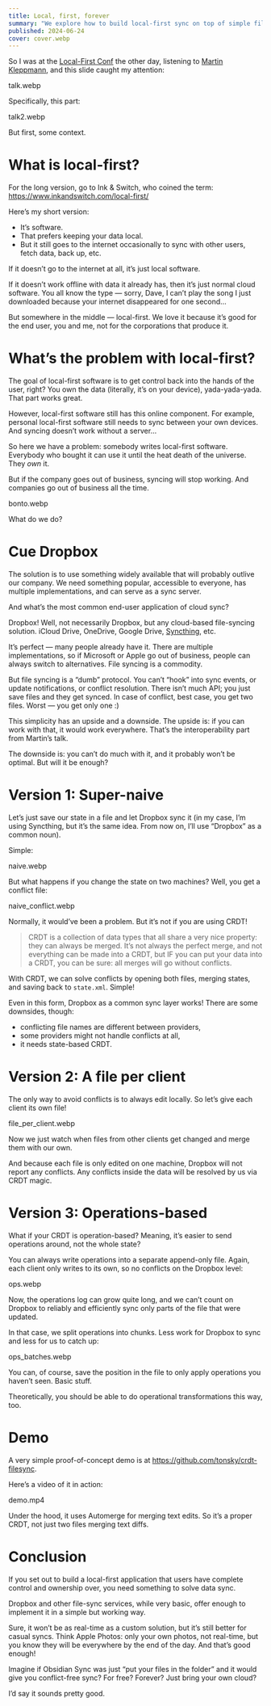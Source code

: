```yaml
---
title: Local, first, forever
summary: "We explore how to build local-first sync on top of simple file storage"
published: 2024-06-24
cover: cover.webp
---
```


So I was at the [Local-First Conf](https://www.localfirstconf.com/) the other day, listening to [Martin Kleppmann](https://www.youtube.com/watch?v=NMq0vncHJvU), and this slide caught my attention:

talk.webp

Specifically, this part:

talk2.webp

But first, some context.

# What is local-first?

For the long version, go to Ink & Switch, who coined the term: https://www.inkandswitch.com/local-first/

Here’s my short version:

- It’s software.
- That prefers keeping your data local.
- But it still goes to the internet occasionally to sync with other users, fetch data, back up, etc.

If it doesn’t go to the internet at all, it’s just local software.

If it doesn’t work offline with data it already has, then it’s just normal cloud software. You all know the type — sorry, Dave, I can’t play the song I just downloaded because your internet disappeared for one second...

But somewhere in the middle — local-first. We love it because it’s good for the end user, you and me, not for the corporations that produce it.

# What’s the problem with local-first?

The goal of local-first software is to get control back into the hands of the user, right? You own the data (literally, it’s on your device), yada-yada-yada. That part works great.

However, local-first software still has this online component. For example, personal local-first software still needs to sync between your own devices. And syncing doesn’t work without a server...

So here we have a problem: somebody writes local-first software. Everybody who bought it can use it until the heat death of the universe. They _own_ it.

But if the company goes out of business, syncing will stop working. And companies go out of business all the time.

bonto.webp

What do we do?

# Cue Dropbox

The solution is to use something widely available that will probably outlive our company. We need something popular, accessible to everyone,  has multiple implementations, and can serve as a sync server.

And what’s the most common end-user application of cloud sync?

Dropbox! Well, not necessarily Dropbox, but any cloud-based file-syncing solution. iCloud Drive, OneDrive, Google Drive, [Syncthing](https://tonsky.me/blog/syncthing/), etc.

It’s perfect — many people already have it. There are multiple implementations, so if Microsoft or Apple go out of business, people can always switch to alternatives. File syncing is a commodity.

But file syncing is a “dumb” protocol. You can’t “hook” into sync events, or update notifications, or conflict resolution. There isn’t much API; you just save files and they get synced. In case of conflict, best case, you get two files. Worst — you get only one :)

This simplicity has an upside and a downside. The upside is: if you can work with that, it would work everywhere. That’s the interoperability part from Martin’s talk.

The downside is: you can’t do much with it, and it probably won’t be optimal. But will it be enough?

# Version 1: Super-naive

Let’s just save our state in a file and let Dropbox sync it (in my case, I’m using Syncthing, but it’s the same idea. From now on, I’ll use “Dropbox” as a common noun).

Simple:

naive.webp

But what happens if you change the state on two machines? Well, you get a conflict file:

naive_conflict.webp

Normally, it would’ve been a problem. But it’s not if you are using CRDT!

> CRDT is a collection of data types that all share a very nice property: they can always be merged. It’s not always the perfect merge, and not everything can be made into a CRDT, but IF you can put your data into a CRDT, you can be sure: all merges will go without conflicts.

With CRDT, we can solve conflicts by opening both files, merging states, and saving back to `state.xml`. Simple!

Even in this form, Dropbox as a common sync layer works! There are some downsides, though:

- conflicting file names are different between providers,
- some providers might not handle conflicts at all,
- it needs state-based CRDT.

# Version 2: A file per client

The only way to avoid conflicts is to always edit locally. So let’s give each client its own file!

file_per_client.webp

Now we just watch when files from other clients get changed and merge them with our own.

And because each file is only edited on one machine, Dropbox will not report any conflicts. Any conflicts inside the data will be resolved by us via CRDT magic.

# Version 3: Operations-based

What if your CRDT is operation-based? Meaning, it’s easier to send operations around, not the whole state?

You can always write operations into a separate append-only file. Again, each client only writes to its own, so no conflicts on the Dropbox level:

ops.webp

Now, the operations log can grow quite long, and we can’t count on Dropbox to reliably and efficiently sync only parts of the file that were updated.

In that case, we split operations into chunks. Less work for Dropbox to sync and less for us to catch up:

ops_batches.webp

You can, of course, save the position in the file to only apply operations you haven’t seen. Basic stuff.

Theoretically, you should be able to do operational transformations this way, too.

# Demo

A very simple proof-of-concept demo is at https://github.com/tonsky/crdt-filesync.

Here’s a video of it in action:

demo.mp4

Under the hood, it uses Automerge for merging text edits. So it’s a proper CRDT, not just two files merging text diffs.

# Conclusion

If you set out to build a local-first application that users have complete control and ownership over, you need something to solve data sync.

Dropbox and other file-sync services, while very basic, offer enough to implement it in a simple but working way.

Sure, it won’t be as real-time as a custom solution, but it’s still better for casual syncs. Think Apple Photos: only your own photos, not real-time, but you know they will be everywhere by the end of the day. And that’s good enough!

Imagine if Obsidian Sync was just “put your files in the folder” and it would give you conflict-free sync? For free? Forever? Just bring your own cloud?

I’d say it sounds pretty good.